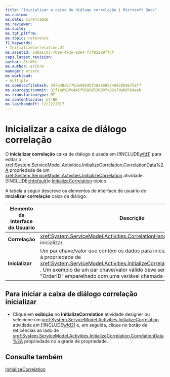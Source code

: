```yaml
---
title: "Inicializar a caixa de diálogo correlação | Microsoft Docs"
ms.custom: 
ms.date: 11/04/2016
ms.reviewer: 
ms.suite: 
ms.tgt_pltfrm: 
ms.topic: reference
f1_keywords:
- InitializeCorrelation.UI
ms.assetid: 2a0a1cd3-7b9e-493e-9264-fcf85289ffcf
caps.latest.revision: 
author: ErikRe
ms.author: erikre
manager: erikre
ms.workload:
- multiple
ms.openlocfilehash: 347a38a67762ed92dbf5daeb0a74d428b9e7d8f7
ms.sourcegitcommit: 32f1a690fc445f9586d53698fc82c7debd784eeb
ms.translationtype: MT
ms.contentlocale: pt-BR
ms.lasthandoff: 12/22/2017
---
```

# <a name="initialize-correlation-dialog-box"></a>Inicializar a caixa de diálogo correlação
O **inicializar correlação** caixa de diálogo é usada em [!INCLUDE[wfd1](../workflow-designer/includes/wfd1_md.md)] para editar o <xref:System.ServiceModel.Activities.InitializeCorrelation.CorrelationData%2A> propriedade de um <xref:System.ServiceModel.Activities.InitializeCorrelation> atividade. [!INCLUDE[crdefault](../test/includes/crdefault_md.md)]o [InitializeCorrelation](../workflow-designer/initializecorrelation-activity-designer.md) tópico.  
  
 A tabela a seguir descreve os elementos de interface de usuário do **inicializar correlação** caixa de diálogo.  
  
|Elemento da Interface do Usuário|Descrição|  
|----------------|-----------------|  
|**Correlação**|<xref:System.ServiceModel.Activities.CorrelationHandle> de correlação para inicializar.|  
|**Inicializar**|Um par chave/valor que contém os dados para inicializar. Isso corresponde à propriedade de <xref:System.ServiceModel.Activities.InitializeCorrelation.CorrelationData%2A> . Um exemplo de um par chave/valor válido deve ser uma chave chamada "OrderID" emparelhado com uma variável chamada OrderID.|  
  
## <a name="to-launch-the-initialize-correlation-dialog-box"></a>Para iniciar a caixa de diálogo correlação inicializar  
  
-   Clique em **exibição** no **InitializeCorrelation** atividade designer ou selecione um <xref:System.ServiceModel.Activities.InitializeCorrelation> atividade em [!INCLUDE[wfd2](../workflow-designer/includes/wfd2_md.md)] e, em seguida, clique no botão de reticências ao lado de <xref:System.ServiceModel.Activities.InitializeCorrelation.CorrelationData%2A> propriedade no a grade de propriedade.  
  
## <a name="see-also"></a>Consulte também  
 [InitializeCorrelation](../workflow-designer/initializecorrelation-activity-designer.md)